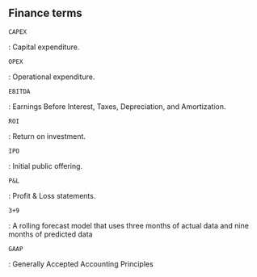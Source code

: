 ## Finance terms

`CAPEX`

: Capital expenditure.

`OPEX`

: Operational expenditure.

`EBITDA`

: Earnings Before Interest, Taxes, Depreciation, and Amortization.

`ROI`

: Return on investment.

`IPO`

: Initial public offering.

`P&L`

: Profit & Loss statements.

`3+9`

: A rolling forecast model that uses three months of actual data and nine months of predicted data

`GAAP`

: Generally Accepted Accounting Principles
